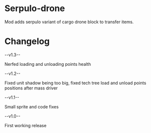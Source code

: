 # Serpulo-drone
Mod adds serpulo variant of cargo drone block to transfer items.
# Changelog
--v1.3--

Nerfed loading and unloading points health

--v1.2--

Fixed unit shadow being too big, fixed tech tree load and unload points positions after mass driver

--v1.1--

Small sprite and code fixes

--v1.0--

First working release
